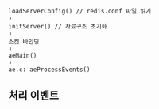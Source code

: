 

```
loadServerConfig() // redis.conf 파일 읽기
⬇️
initServer() // 자료구조 초기화
⬇️
소켓 바인딩
⬇️
aeMain()
⬇️
ae.c: aeProcessEvents()
```

## 처리 이벤트

```

```